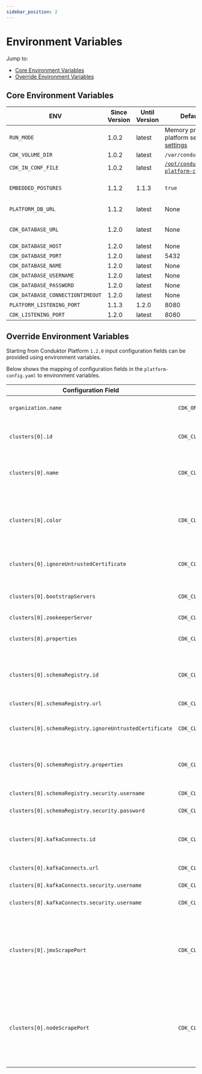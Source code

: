 ```yaml
---
sidebar_position: 2
---
```


# Environment Variables

Jump to:
- [Core Environment Variables](#core-environment-variables)
- [Override Environment Variables](#override-environment-variables)

## Core Environment Variables

| ENV | Since Version | Until Version | Default Value |   | 
|-----|---------------|---------------|---------------|---|
| `RUN_MODE`          | 1.0.2 | latest | Memory presets for the platform see [ advanced settings](../installation/hardware.md)
| `CDK_VOLUME_DIR`    | 1.0.2 | latest | `/var/conduktor` | Volume directory where Conduktor platform store data |
| `CDK_IN_CONF_FILE`  | 1.0.2 | latest | [`/opt/conduktor/default-platform-config.yaml`](./introduction.md#configuration-file)) | Conduktor platform configuration file location |
| `EMBEDDED_POSTGRES` | 1.1.2 | 1.1.3 | `true` | Flag to enabled or disable embedded Postgresql database. (Deprecated since **1.2.0**. Now if no external database is configured embedded database is used) |
| `PLATFORM_DB_URL`   | 1.1.2 | latest | None | Deprecated, use `CDK_DATABASE_URL` or decomposed external database configuration. |
| `CDK_DATABASE_URL` | 1.2.0 | latest | None | External Postgresql configuration URL in format `[jdbc:]postgresql://[user[:password]@]netloc[:port][/dbname][?param1=value1&...]`. |
| `CDK_DATABASE_HOST` | 1.2.0 | latest | None | External Postgresql server hostname |
| `CDK_DATABASE_PORT` | 1.2.0 | latest | 5432 | External Postgresql server port |
| `CDK_DATABASE_NAME` | 1.2.0 | latest | None | External Postgresql database name |
| `CDK_DATABASE_USERNAME` | 1.2.0 | latest | None | External Postgresql login role |
| `CDK_DATABASE_PASSWORD` | 1.2.0 | latest | None | External Postgresql login password |
| `CDK_DATABASE_CONNECTIONTIMEOUT` | 1.2.0 | latest | None | External Postgresql connection timeout in seconds. |
| `PLATFORM_LISTENING_PORT` | 1.1.3 | 1.2.0 | 8080 | Deprecated, use `CDK_LISTENING_PORT` |
| `CDK_LISTENING_PORT` | 1.2.0 | latest | 8080 | Platform listening port |

## Override Environment Variables

Starting from Conduktor Platform `1.2.0` input configuration fields can be provided using environment variables.

Below shows the mapping of configuration fields in the `platform-config.yaml` to environment variables.


| Configuration Field     | Environment Variable    |   Definition  |
|---------|--------------------|--------------------|
| `organization.name`    | `CDK_ORGANIZATION_NAME`  | Your organizations name  |
| `clusters[0].id`    | `CDK_CLUSTERS_1_ID`  | String used to uniquely identify your Kafka cluster  |
| `clusters[0].name`    | `CDK_CLUSTERS_1_NAME`  | Alias or user-friendly name for your Kafka cluster  |
| `clusters[0].color`    | `CDK_CLUSTERS_1_COLOR`  | (optional) Attach a color to associate with your cluster in the UI  |
| `clusters[0].ignoreUntrustedCertificate`    | `CDK_CLUSTERS_1_IGNOREUNTRUSTEDCERTIFICATE`  | (optional) Skip SSL certificate validation  |
| `clusters[0].bootstrapServers`    | `CDK_CLUSTERS_1_BOOTSTRAPSERVERS`  | List of host:port for your Kafka brokers  |
| `clusters[0].zookeeperServer`    | `CDK_CLUSTERS_1_ZOOKEEPERSERVER`  | (optional)  |
| `clusters[0].properties`    | `CDK_CLUSTERS_1_PROPERTIES`  | Any cluster configuration properties. See [more].  |
| `clusters[0].schemaRegistry.id`    | `CDK_CLUSTERS_1_SCHEMAREGISTRY_ID`  | String used to uniquely identify your schema registry  |
| `clusters[0].schemaRegistry.url`    | `CDK_CLUSTERS_1_SCHEMAREGISTRY_URL`  | The schema registry URL |
| `clusters[0].schemaRegistry.ignoreUntrustedCertificate`    | `CDK_CLUSTERS_1_SCHEMAREGISTRY_IGNOREUNTRUSTEDCERTIFICATE`  | (optional) Skip SSL certificate validation |
| `clusters[0].schemaRegistry.properties`    | `CDK_CLUSTERS_1_SCHEMAREGISTRY_PROPERTIES`  | Any schema registry configuration parameters. See [more] |
| `clusters[0].schemaRegistry.security.username`    | `CDK_CLUSTERS_1_SCHEMAREGISTRY_SECURITY_USERNAME`  | Basic auth username  |
| `clusters[0].schemaRegistry.security.password`    | `CDK_CLUSTERS_1_SCHEMAREGISTRY_SECURITY_PASSWORD`  | Basic auth password  |
| `clusters[0].kafkaConnects.id`    | `CDK_CLUSTERS_1_KAFKACONNECTS_ID`  | String used to uniquely identify your Kafka Connect  |
| `clusters[0].kafkaConnects.url`    | `CDK_CLUSTERS_1_KAFKACONNECTS_URL`  | The Kafka connect URL  |
| `clusters[0].kafkaConnects.security.username`    | `CDK_CLUSTERS_1_KAFKACONNECTS_SECURITY_USERNAME`  | Basic auth username  |
| `clusters[0].kafkaConnects.security.username`    | `CDK_CLUSTERS_1_KAFKACONNECTS_SECURITY_PASSWORD`  | Basic auth password  |
| `clusters[0].jmxScrapePort`    | `CDK_CLUSTERS_1_JMXSCRAPEPORT`  | JMX-exporter port used to scrape kafka broker metrics for monitoring. (optional, 9101 by default)  |
| `clusters[0].nodeScrapePort`    | `CDK_CLUSTERS_1_NODESCRAPEPORT`  | Node-exporter port used to scrape kafka host metrics for monitoring. (optional, 9100 by default)  |